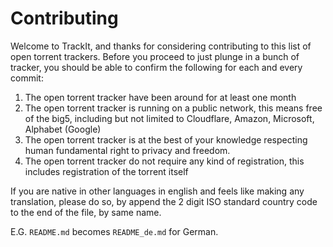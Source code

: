 # Contributing

Welcome to TrackIt, and thanks for considering contributing to this list of open torrent trackers.
Before you proceed to just plunge in a bunch of tracker, you should be able to confirm the following for each and every
commit:

1. The open torrent tracker have been around for at least one month
2. The open torrent tracker is running on a public network, this means free of the big5, including but not limited to
   Cloudflare, Amazon, Microsoft, Alphabet (Google)
3. The open torrent tracker is at the best of your knowledge respecting human fundamental right to privacy and freedom.
4. The open torrent tracker do not require any kind of registration, this includes registration of the torrent itself

If you are native in other languages in english and feels like making any translation, please do so, by append the
2 digit ISO standard country code to the end of the file, by same name. 

E.G. `README.md` becomes `README_de.md` for German.
